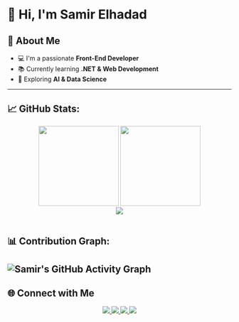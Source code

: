 # 👋 Hi, I'm Samir Elhadad

## 🚀 About Me
- 💻 I'm a passionate **Front-End Developer**  
- 📚 Currently learning **.NET & Web Development**  
- 🌱 Exploring **AI & Data Science**  

---

## 📈 GitHub Stats: 


<div align="center">
  <img height="180em" src="https://github-readme-stats.vercel.app/api?username=SamirElhadad&show_icons=true&theme=react&count_private=true&hide_border=true&include_all_commits=true" />
  <img height="180em" src="https://github-readme-stats.vercel.app/api/top-langs/?username=SamirElhadad&layout=compact&theme=react&hide_border=true&langs_count=8" />
</div>

<div align="center">
  <img src="https://github-readme-streak-stats.herokuapp.com/?user=SamirElhadad&theme=react&hide_border=true" />
</div>

<br>

## 📊 Contribution Graph:

![Samir's GitHub Activity Graph](https://github-readme-activity-graph.vercel.app/graph?username=SamirElhadad&theme=react-dark&hide_border=true)
---


## 🌐 Connect with Me

<div align="center">
  <a href="https://www.linkedin.com/in/samirelhadad/">
    <img src="https://img.shields.io/badge/LinkedIn-0077B5?style=for-the-badge&logo=linkedin&logoColor=white" />
  </a>
  <a href="mailto:samirelhadad28@gmail.com">
    <img src="https://img.shields.io/badge/Email-D14836?style=for-the-badge&logo=gmail&logoColor=white" />
  </a>
  <a href="[https://www.instagram.com/zeyad_w_hassaballah/](https://www.instagram.com/samir__elhadad/)">
    <img src="https://img.shields.io/badge/Instagram-E4405F?style=for-the-badge&logo=instagram&logoColor=white" />
  </a>
  <a href="[https://www.facebook.com/share/1Bju8PDhan](https://www.facebook.com/samir.elhadad.879974)/">
    <img src="https://img.shields.io/badge/Facebook-1877F2?style=for-the-badge&logo=facebook&logoColor=white" />
  </a>
</div>
<!--
- [LinkedIn](https://www.linkedin.com/in/samirelhadad)  
- 📧 Email: **samirelhadad28@gmail.com**  
-->

